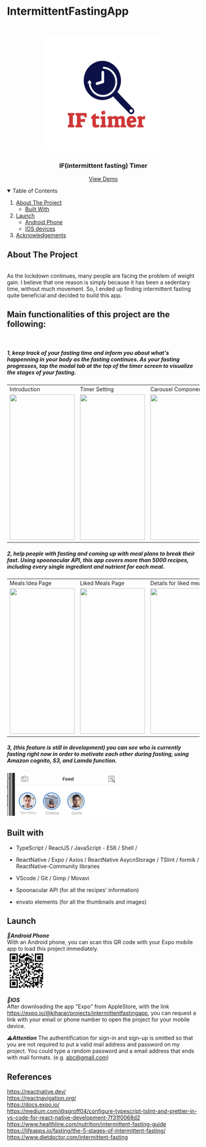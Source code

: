 # IntermittentFastingApp

<!-- PROJECT LOGO -->
<br />
<p align="center">
  <a>
    <img src="./src/images/IFLogo.png" alt="Logo" width="300" height="300">
  </a>

  <h3 align="center">IF(intermittent fasting) Timer</h3>

 <p align="center">
    <a href="https://expo.io/@kiharar/projects/intermittentfastingapp">View Demo</a>
 </p>

<!-- TABLE OF CONTENTS -->
<details open="open">
  <summary>Table of Contents</summary>
  <ol>
    <li>
      <a href="#about-the-project">About The Project</a>
      <ul>
        <li><a href="#built-with">Built With</a></li>
      </ul>
    </li>
    <li>
      <a href="Launch">Launch</a>
      <ul>
        <li><a href="#Launch">Android Phone</a></li>
        <li><a href="#Launch">IOS devices</a></li>
      </ul>
    </li>
    <li><a href="#acknowledgements">Acknowledgements</a></li>
  </ol>
</details>

<!-- ABOUT THE PROJECT -->
## About The Project
<br/>
As the lockdown continues, many people are facing the problem of weight gain. I believe that one reason is simply 
because it has been a sedentary time, without much movement.
So, I ended up finding intermittent fasting quite beneficial and decided to build this app. 

<br/>
<h2>Main functionalities of this project are the following: </h2>
<br/>

<h5>1, keep track of your fasting time and inform you about what's happenning in your body as the fasting continues. As your fasting progresses, tap the modal tab at the top of the timer screen to visualize the stages of your fasting. 
</h5>

<table>
  <tr>
    <td>Introduction</td>
     <td>Timer Setting</td>
     <td>Carousel Components</td>
  </tr>
  <tr>
    <td><img src="./src/images/README.PICS/gif1-1.gif" width=170 height=380></td>
    <td><img src="./src/images/README.PICS/gif1-2.gif" width=170 height=380></td>
    <td><img src="./src/images/README.PICS/gif1-3.gif" width=170 height=380></td>
  </tr>
 </table>

<h5>2,  help people with fasting and coming up with meal plans to break their fast.
Using spoonacular API, this app covers more than 5000 recipes, including every single ingredient and nutrient for each meal. 
</h5>

<table>
  <tr>
    <td>Meals Idea Page</td>
     <td>Liked Meals Page</td>
     <td>Details for liked meals</td>
  </tr>
  <tr>
    <td><img src="./src/images/README.PICS/gif2-1.gif" width=170 height=380></td>
    <td><img src="./src/images/README.PICS/gif2-2.gif" width=170 height=380></td>
    <td><img src="./src/images/README.PICS/gif2-3.gif" width=170 height=380></td>
  </tr>
 </table>

<h5>3,  (this feature is still in development) you can see who is currently fasting right now in order to motivate each other during fasting, using Amazon cognito, S3, and Lamda function.
</h5>
<img src="./src/images/README.PICS/active.jpg" width=295 height=112>


## Built with 
 - TypeScript / ReactJS / JavaScript - ES6 / Shell /
 - ReactNative / Expo / Axios / ReactNative AsycnStorage / TSlint / formik / ReactNative-Community libraries 
 - VScode / Git / Gimp / Movavi 
 
 - Spoonacular API (for all the recipes' information)
 - envato elements (for all the thumbnails and images)


## Launch

***:iphone:Android Phone*** 
<br/>
  With an Android phone, you can scan this QR code with your Expo mobile app to load this project immediately.
<br/>
  <img src="./src/images/README.PICS/QRcode.jpg" alt="Logo" width="100" height="100">

***:iphone:IOS*** 
<br/>
  After downloading the app "Expo" from AppleStore, with the link https://expo.io/@kiharar/projects/intermittentfastingapp, you can request a link with your email or phone number to open the project for your mobile device.
  
***:warning:Attention***
The authentification for sign-in and sign-up is omitted so that you are not required to put a valid mail address and password on my project. 
You could type a random password and a email address that ends with mail formats. (e.g. abc@gmail.com)


## References
https://reactnative.dev/ <br/>
https://reactnavigation.org/ <br/>
https://docs.expo.io/<br/>
https://medium.com/@sgroff04/configure-typescript-tslint-and-prettier-in-vs-code-for-react-native-development-7f31f0068d2<br/>
https://www.healthline.com/nutrition/intermittent-fasting-guide<br/>
https://lifeapps.io/fasting/the-5-stages-of-intermittent-fasting/<br/>
https://www.dietdoctor.com/intermittent-fasting<br/>
